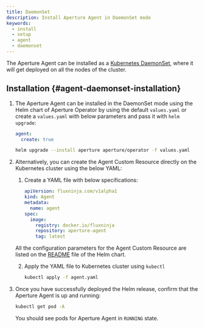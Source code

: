 ```yaml
---
title: DaemonSet
description: Install Aperture Agent in DaemonSet mode
keywords:
  - install
  - setup
  - agent
  - daemonset
---
```


The Aperture Agent can be installed as a
[Kubernetes DaemonSet](https://kubernetes.io/docs/concepts/workloads/controllers/daemonset/),
where it will get deployed on all the nodes of the cluster.

## Installation {#agent-daemonset-installation}

1. The Aperture Agent can be installed in the DaemonSet mode using the Helm chart of Aperture Operator
   by using the default `values.yaml` or create a `values.yaml` with below parameters and pass it with `helm upgrade`:

   ```yaml
   agent:
     create: true
   ```

   ```bash
   helm upgrade --install aperture aperture/operator -f values.yaml
   ```

2. Alternatively, you can create the Agent Custom Resource directly on the Kubernetes cluster using the below YAML:

   1. Create a YAML file with below specifications:

      ```yaml
      apiVersion: fluxninja.com/v1alpha1
      kind: Agent
      metadata:
        name: agent
      spec:
        image:
          registry: docker.io/fluxninja
          repository: aperture-agent
          tag: latest
      ```

   All the configuration parameters for the Agent Custom Resource are listed on the
   [README](https://artifacthub.io/packages/helm/aperture/aperture-operator#aperture-custom-resource-parameters)
   file of the Helm chart.

   2. Apply the YAML file to Kubernetes cluster using `kubectl`

      ```bash
      kubectl apply -f agent.yaml
      ```

3. Once you have successfully deployed the Helm release, confirm that the
   Aperture Agent is up and running:

   ```bash
   kubectl get pod -A
   ```

   You should see pods for Aperture Agent in `RUNNING` state.
